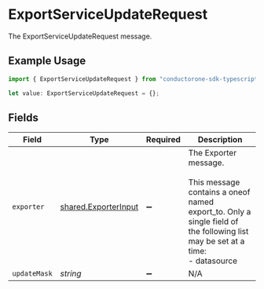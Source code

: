 # ExportServiceUpdateRequest

The ExportServiceUpdateRequest message.

## Example Usage

```typescript
import { ExportServiceUpdateRequest } from "conductorone-sdk-typescript/sdk/models/shared";

let value: ExportServiceUpdateRequest = {};
```

## Fields

| Field                                                                                                                                                 | Type                                                                                                                                                  | Required                                                                                                                                              | Description                                                                                                                                           |
| ----------------------------------------------------------------------------------------------------------------------------------------------------- | ----------------------------------------------------------------------------------------------------------------------------------------------------- | ----------------------------------------------------------------------------------------------------------------------------------------------------- | ----------------------------------------------------------------------------------------------------------------------------------------------------- |
| `exporter`                                                                                                                                            | [shared.ExporterInput](../../../sdk/models/shared/exporterinput.md)                                                                                   | :heavy_minus_sign:                                                                                                                                    | The Exporter message.<br/><br/>This message contains a oneof named export_to. Only a single field of the following list may be set at a time:<br/>  - datasource<br/> |
| `updateMask`                                                                                                                                          | *string*                                                                                                                                              | :heavy_minus_sign:                                                                                                                                    | N/A                                                                                                                                                   |